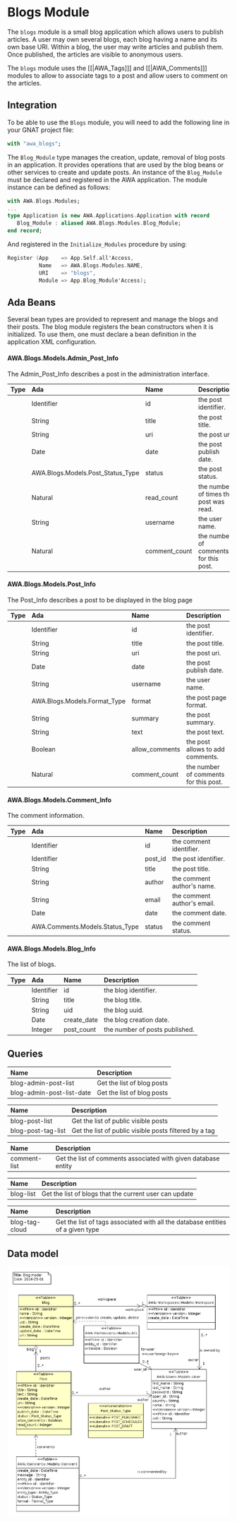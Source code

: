# Blogs Module
The `blogs` module is a small blog application which allows users to publish articles.
A user may own several blogs, each blog having a name and its own base URI.  Within a blog,
the user may write articles and publish them.  Once published, the articles are visible to
anonymous users.

The `blogs` module uses the [[|AWA_Tags]]] and [[|AWA_Comments]]] modules to allow to associate
tags to a post and allow users to comment on the articles.

## Integration
To be able to use the `Blogs` module, you will need to add the following line in your
GNAT project file:

```Ada
with "awa_blogs";
```

The `Blog_Module` type manages the creation, update, removal of blog posts in an application.
It provides operations that are used by the blog beans or other services to create and update
posts.  An instance of the `Blog_Module` must be declared and registered in the
AWA application.  The module instance can be defined as follows:

```Ada
with AWA.Blogs.Modules;
...
type Application is new AWA.Applications.Application with record
   Blog_Module : aliased AWA.Blogs.Modules.Blog_Module;
end record;
```

And registered in the `Initialize_Modules` procedure by using:

```Ada
Register (App    => App.Self.all'Access,
          Name   => AWA.Blogs.Modules.NAME,
          URI    => "blogs",
          Module => App.Blog_Module'Access);
```


## Ada Beans
Several bean types are provided to represent and manage the blogs and their posts.
The blog module registers the bean constructors when it is initialized.
To use them, one must declare a bean definition in the application XML configuration.




#### AWA.Blogs.Models.Admin_Post_Info

The Admin_Post_Info describes a post in the administration interface.

| Type     | Ada      | Name       | Description                                             |
|:---------|:---------|:-----------|:--------------------------------------------------------|
||Identifier|id|the post identifier.|
||String|title|the post title.|
||String|uri|the post uri.|
||Date|date|the post publish date.|
||AWA.Blogs.Models.Post_Status_Type|status|the post status.|
||Natural|read_count|the number of times the post was read.|
||String|username|the user name.|
||Natural|comment_count|the number of comments for this post.|





#### AWA.Blogs.Models.Post_Info

The Post_Info describes a post to be displayed in the blog page

| Type     | Ada      | Name       | Description                                             |
|:---------|:---------|:-----------|:--------------------------------------------------------|
||Identifier|id|the post identifier.|
||String|title|the post title.|
||String|uri|the post uri.|
||Date|date|the post publish date.|
||String|username|the user name.|
||AWA.Blogs.Models.Format_Type|format|the post page format.|
||String|summary|the post summary.|
||String|text|the post text.|
||Boolean|allow_comments|the post allows to add comments.|
||Natural|comment_count|the number of comments for this post.|





#### AWA.Blogs.Models.Comment_Info

The comment information.

| Type     | Ada      | Name       | Description                                             |
|:---------|:---------|:-----------|:--------------------------------------------------------|
||Identifier|id|the comment identifier.|
||Identifier|post_id|the post identifier.|
||String|title|the post title.|
||String|author|the comment author's name.|
||String|email|the comment author's email.|
||Date|date|the comment date.|
||AWA.Comments.Models.Status_Type|status|the comment status.|





#### AWA.Blogs.Models.Blog_Info

The list of blogs.

| Type     | Ada      | Name       | Description                                             |
|:---------|:---------|:-----------|:--------------------------------------------------------|
||Identifier|id|the blog identifier.|
||String|title|the blog title.|
||String|uid|the blog uuid.|
||Date|create_date|the blog creation date.|
||Integer|post_count|the number of posts published.|





## Queries
| Name              | Description                                                           |
|:------------------|:----------------------------------------------------------------------|
|blog-admin-post-list|Get the list of blog posts|
|blog-admin-post-list-date|Get the list of blog posts|


| Name              | Description                                                           |
|:------------------|:----------------------------------------------------------------------|
|blog-post-list|Get the list of public visible posts|
|blog-post-tag-list|Get the list of public visible posts filtered by a tag|


| Name              | Description                                                           |
|:------------------|:----------------------------------------------------------------------|
|comment-list|Get the list of comments associated with given database entity|


| Name              | Description                                                           |
|:------------------|:----------------------------------------------------------------------|
|blog-list|Get the list of blogs that the current user can update|


| Name              | Description                                                           |
|:------------------|:----------------------------------------------------------------------|
|blog-tag-cloud|Get the list of tags associated with all the database entities of a given type|



## Data model
![](images/awa_blogs_model.png)


